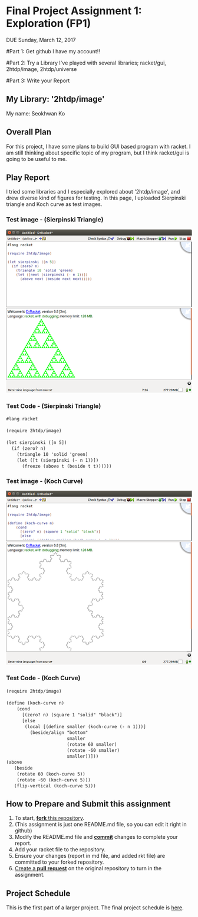 # Final Project Assignment 1: Exploration (FP1)
DUE Sunday, March 12, 2017

#Part 1: Get github
I have my account!!


#Part 2: Try a Library
I've played with several libraries; racket/gui, 2htdp/image, 2htdp/universe


#Part 3: Write your Report

## My Library: '2htdp/image'
My name: Seokhwan Ko

## Overall Plan
For this project, I have some plans to build GUI based program with racket.
I am still thinking about specific topic of my program,
but I think racket/gui is going to be useful to me.

## Play Report

I tried some libraries and I especially explored about '2htdp/image',
and drew diverse kind of figures for testing.
In this page, I uploaded Sierpinski triangle and Koch curve as test images.

### Test image - (Sierpinski Triangle)
![test image](/sier.png?raw=true "test image")

### Test Code - (Sierpinski Triangle)
```
#lang racket

(require 2htdp/image)

(let sierpinski ([n 5])
  (if (zero? n)
    (triangle 10 'solid 'green)
    (let ([t (sierpinski (- n 1))])
      (freeze (above t (beside t t))))))
```
### Test image - (Koch Curve)
![test image](/koch.png?raw=true "test image")

### Test Code - (Koch Curve)
```
(require 2htdp/image)

(define (koch-curve n)
    (cond
      [(zero? n) (square 1 "solid" "black")]
      [else
       (local [(define smaller (koch-curve (- n 1)))]
         (beside/align "bottom"
                       smaller
                       (rotate 60 smaller)
                       (rotate -60 smaller)
                       smaller))]))
(above
   (beside
    (rotate 60 (koch-curve 5))
    (rotate -60 (koch-curve 5)))
   (flip-vertical (koch-curve 5)))
```





## How to Prepare and Submit this assignment

1. To start, [**fork** this repository][forking]. 
  2. (This assignment is just one README.md file, so you can edit it right in github)
1. Modify the README.md file and [**commit**][ref-commit] changes to complete your report.
1. Add your racket file to the repository. 
1. Ensure your changes (report in md file, and added rkt file) are committed to your forked repository.
1. [Create a **pull request**][pull-request] on the original repository to turn in the assignment.

## Project Schedule
This is the first part of a larger project. The final project schedule is [here][schedule].

<!-- Links -->
[schedule]: https://github.com/oplS17projects/FP-Schedule
[markdown]: https://help.github.com/articles/markdown-basics/
[forking]: https://guides.github.com/activities/forking/
[ref-clone]: http://gitref.org/creating/#clone
[ref-commit]: http://gitref.org/basic/#commit
[ref-push]: http://gitref.org/remotes/#push
[pull-request]: https://help.github.com/articles/creating-a-pull-request

